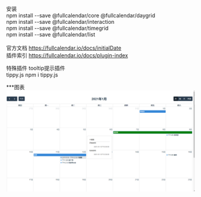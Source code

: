 安装<br/>
npm install --save @fullcalendar/core @fullcalendar/daygrid <br/>
npm install --save @fullcalendar/interaction <br/>
npm install --save @fullcalendar/timegrid <br/>
npm install --save @fullcalendar/list <br/>
<br/>
官方文档
https://fullcalendar.io/docs/initialDate <br/>
插件索引
https://fullcalendar.io/docs/plugin-index

特殊插件 tooltip提示插件  <br/>
tippy.js
npm i tippy.js

***图表<br/>
![Image text](src/assets/state/index.png)
